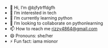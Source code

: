 - 👋 Hi, I’m @bjfytrffdgfh
- 👀 I’m interested in tech
- 🌱 I’m currently learning python
- 💞️ I’m looking to collaborate on pythonlearning
- 📫 How to reach me rizzy4864@gmail.com
- 😄 Pronouns: she/her
- ⚡ Fun fact: iama mionor

<!---
bjfytrffdgfh/bjfytrffdgfh is a ✨ special ✨ repository because its `README.md` (this file) appears on your GitHub profile.
You can click the Preview link to take a look at your changes.
--->
